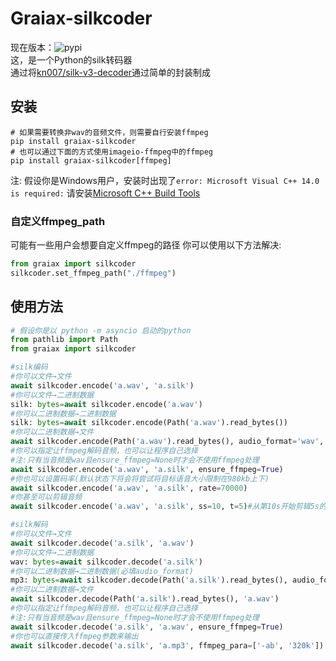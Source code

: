 # Graiax-silkcoder
现在版本：![pypi](https://img.shields.io/pypi/v/graiax-silkcoder?color=blue)   
这，是一个Python的silk转码器   
通过将[kn007/silk-v3-decoder](https://github.com/kn007/silk-v3-decoder)通过简单的封装制成   

## 安装
```shell
# 如果需要转换非wav的音频文件，则需要自行安装ffmpeg
pip install graiax-silkcoder
# 也可以通过下面的方式使用imageio-ffmpeg中的ffmpeg
pip install graiax-silkcoder[ffmpeg]
```
注: 假设你是Windows用户，安装时出现了`error: Microsoft Visual C++ 14.0 is required:`
请安装[Microsoft C++ Build Tools](https://visualstudio.microsoft.com/visual-cpp-build-tools/)

### 自定义ffmpeg_path
可能有一些用户会想要自定义ffmpeg的路径
你可以使用以下方法解决:
```python
from graiax import silkcoder
silkcoder.set_ffmpeg_path("./ffmpeg")
```

## 使用方法
```python
# 假设你是以 python -m asyncio 启动的python
from pathlib import Path
from graiax import silkcoder

#silk编码
#你可以文件→文件
await silkcoder.encode('a.wav', 'a.silk')
#你可以文件→二进制数据
silk: bytes=await silkcoder.encode('a.wav')
#你可以二进制数据→二进制数据
silk: bytes=await silkcoder.encode(Path('a.wav').read_bytes())
#你可以二进制数据→文件
await silkcoder.encode(Path('a.wav').read_bytes(), audio_format='wav', 'a.silk')
#你可以指定让ffmpeg解码音频，也可以让程序自己选择
#注:只有当音频是wav且ensure_ffmpeg=None时才会不使用ffmpeg处理
await silkcoder.encode('a.wav', 'a.silk', ensure_ffmpeg=True)
#你也可以设置码率(默认状态下将会将尝试将目标语音大小限制在980kb上下)
await silkcoder.encode('a.wav', 'a.silk', rate=70000)
#你甚至可以剪辑音频
await silkcoder.encode('a.wav', 'a.silk', ss=10, t=5)#从第10s开始剪辑5s的音频

#silk解码
#你可以文件→文件
await silkcoder.decode('a.silk', 'a.wav')
#你可以文件→二进制数据
wav: bytes=await silkcoder.decode('a.silk')
#你可以二进制数据→二进制数据(必填audio_format)
mp3: bytes=await silkcoder.decode(Path('a.silk').read_bytes(), audio_format='mp3')
#你可以二进制数据→文件
await silkcoder.decode(Path('a.silk').read_bytes(), 'a.wav')
#你可以指定让ffmpeg解码音频，也可以让程序自己选择
#注:只有当音频是wav且ensure_ffmpeg=None时才会不使用ffmpeg处理
await silkcoder.decode('a.silk', 'a.wav', ensure_ffmpeg=True)
#你也可以直接传入ffmpeg参数来输出
await silkcoder.decode('a.silk', 'a.mp3', ffmpeg_para=['-ab', '320k'])
```